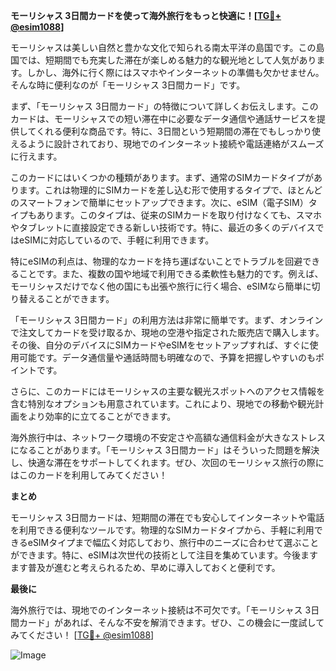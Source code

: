 **モーリシャス 3日間カードを使って海外旅行をもっと快適に！[[TG💪+ @esim1088](https://t.me/s/esim1088)]**

モーリシャスは美しい自然と豊かな文化で知られる南太平洋の島国です。この島国では、短期間でも充実した滞在が楽しめる魅力的な観光地として人気があります。しかし、海外に行く際にはスマホやインターネットの準備も欠かせません。そんな時に便利なのが「モーリシャス 3日間カード」です。

まず、「モーリシャス 3日間カード」の特徴について詳しくお伝えします。このカードは、モーリシャスでの短い滞在中に必要なデータ通信や通話サービスを提供してくれる便利な商品です。特に、3日間という短期間の滞在でもしっかり使えるように設計されており、現地でのインターネット接続や電話連絡がスムーズに行えます。

このカードにはいくつかの種類があります。まず、通常のSIMカードタイプがあります。これは物理的にSIMカードを差し込む形で使用するタイプで、ほとんどのスマートフォンで簡単にセットアップできます。次に、eSIM（電子SIM）タイプもあります。このタイプは、従来のSIMカードを取り付けなくても、スマホやタブレットに直接設定できる新しい技術です。特に、最近の多くのデバイスではeSIMに対応しているので、手軽に利用できます。

特にeSIMの利点は、物理的なカードを持ち運ばないことでトラブルを回避できることです。また、複数の国や地域で利用できる柔軟性も魅力的です。例えば、モーリシャスだけでなく他の国にも出張や旅行に行く場合、eSIMなら簡単に切り替えることができます。

「モーリシャス 3日間カード」の利用方法は非常に簡単です。まず、オンラインで注文してカードを受け取るか、現地の空港や指定された販売店で購入します。その後、自分のデバイスにSIMカードやeSIMをセットアップすれば、すぐに使用可能です。データ通信量や通話時間も明確なので、予算を把握しやすいのもポイントです。

さらに、このカードにはモーリシャスの主要な観光スポットへのアクセス情報を含む特別なオプションも用意されています。これにより、現地での移動や観光計画をより効率的に立てることができます。

海外旅行中は、ネットワーク環境の不安定さや高額な通信料金が大きなストレスになることがあります。「モーリシャス 3日間カード」はそういった問題を解決し、快適な滞在をサポートしてくれます。ぜひ、次回のモーリシャス旅行の際にはこのカードを利用してみてください！

**まとめ**

モーリシャス 3日間カードは、短期間の滞在でも安心してインターネットや電話を利用できる便利なツールです。物理的なSIMカードタイプから、手軽に利用できるeSIMタイプまで幅広く対応しており、旅行中のニーズに合わせて選ぶことができます。特に、eSIMは次世代の技術として注目を集めています。今後ますます普及が進むと考えられるため、早めに導入しておくと便利です。

**最後に**

海外旅行では、現地でのインターネット接続は不可欠です。「モーリシャス 3日間カード」があれば、そんな不安を解消できます。ぜひ、この機会に一度試してみてください！ [[TG💪+ @esim1088](https://t.me/s/esim1088)]

![Image](https://i.postimg.cc/Y0z9fWf4/image.png)